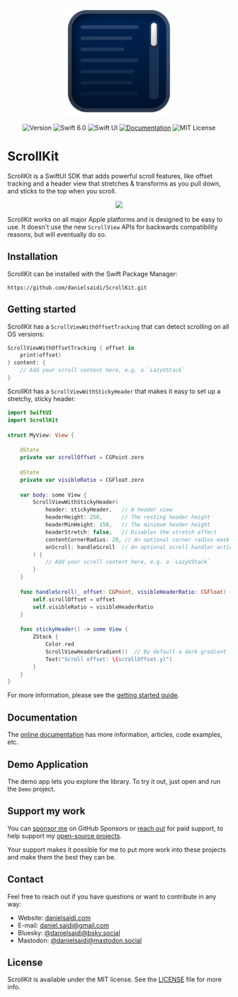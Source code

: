 <p align="center">
    <img src="Resources/Icon.png" alt="Project Icon" width="250" />
</p>

<p align="center">
    <img src="https://img.shields.io/github/v/release/danielsaidi/ScrollKit?color=%2300550&sort=semver" alt="Version" title="Version" />
    <img src="https://img.shields.io/badge/swift-6.0-orange.svg" alt="Swift 6.0" />
    <img src="https://img.shields.io/badge/platform-SwiftUI-blue.svg" alt="Swift UI" title="SwiftUI" />
    <a href="https://danielsaidi.github.io/ScrollKit"><img src="https://img.shields.io/badge/documentation-web-blue.svg" alt="Documentation" /></a>
    <img src="https://img.shields.io/github/license/danielsaidi/ScrollKit" alt="MIT License" title="MIT License" />
</p>



# ScrollKit

ScrollKit is a SwiftUI SDK that adds powerful scroll features, like offset tracking and a header view that stretches & transforms as you pull down, and sticks to the top when you scroll.

<p align="center" style="border-radius: 10px">
    <img src="Resources/Demo.gif" width=425 />
</p>

ScrollKit works on all major Apple platforms and is designed to be easy to use. It doesn't use the new `ScrollView` APIs for backwards compatibility reasons, but will eventually do so.



## Installation

ScrollKit can be installed with the Swift Package Manager:

```
https://github.com/danielsaidi/ScrollKit.git
```



## Getting started

ScrollKit has a `ScrollViewWithOffsetTracking` that can detect scrolling on all OS versions:

```swift
ScrollViewWithOffsetTracking { offset in
    print(offset)
} content: {
    // Add your scroll content here, e.g. a `LazyVStack`
}
```

ScrollKit has a `ScrollViewWithStickyHeader` that makes it easy to set up a stretchy, sticky header:

```swift
import SwiftUI
import ScrollKit

struct MyView: View {

    @State
    private var scrollOffset = CGPoint.zero

    @State
    private var visibleRatio = CGFloat.zero

    var body: some View {
        ScrollViewWithStickyHeader(
            header: stickyHeader,   // A header view
            headerHeight: 250,      // The resting header height
            headerMinHeight: 150,   // The minimum header height
            headerStretch: false,   // Disables the stretch effect
            contentCornerRadius: 20, // An optional corner radius mask
            onScroll: handleScroll  // An optional scroll handler action
        ) {
            // Add your scroll content here, e.g. a `LazyVStack`
        }
    }

    func handleScroll(_ offset: CGPoint, visibleHeaderRatio: CGFloat) {
        self.scrollOffset = offset
        self.visibleRatio = visibleHeaderRatio
    }

    func stickyHeader() -> some View {
        ZStack {
            Color.red
            ScrollViewHeaderGradient()  // By default a dark gradient
            Text("Scroll offset: \(scrollOffset.y)")
        }
    }
}
```

For more information, please see the [getting started guide][Getting-Started].



## Documentation

The [online documentation][Documentation] has more information, articles, code examples, etc.



## Demo Application

The demo app lets you explore the library. To try it out, just open and run the `Demo` project.



## Support my work

You can [sponsor me][Sponsors] on GitHub Sponsors or [reach out][Email] for paid support, to help support my [open-source projects][OpenSource].

Your support makes it possible for me to put more work into these projects and make them the best they can be.



## Contact

Feel free to reach out if you have questions or want to contribute in any way:

* Website: [danielsaidi.com][Website]
* E-mail: [daniel.saidi@gmail.com][Email]
* Bluesky: [@danielsaidi@bsky.social][Bluesky]
* Mastodon: [@danielsaidi@mastodon.social][Mastodon]



## License

ScrollKit is available under the MIT license. See the [LICENSE][License] file for more info.



[Email]: mailto:daniel.saidi@gmail.com
[Website]: https://danielsaidi.com
[GitHub]: https://github.com/danielsaidi
[OpenSource]: https://danielsaidi.com/opensource
[Sponsors]: https://github.com/sponsors/danielsaidi

[Bluesky]: https://bsky.app/profile/danielsaidi.bsky.social
[Mastodon]: https://mastodon.social/@danielsaidi
[Twitter]: https://twitter.com/danielsaidi

[Documentation]: https://danielsaidi.github.io/ScrollKit/
[Getting-Started]: https://danielsaidi.github.io/ScrollKit/documentation/scrollkit/getting-started-article
[License]: https://github.com/danielsaidi/ScrollKit/blob/master/LICENSE
